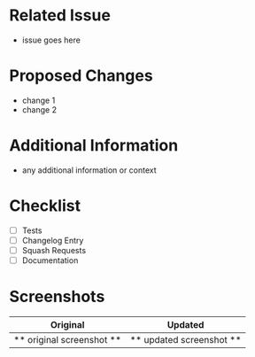 # Related Issue
- issue goes here

# Proposed Changes
- change 1
- change 2

# Additional Information
- any additional information or context

# Checklist
- [ ] Tests
- [ ] Changelog Entry
- [ ] Squash Requests
- [ ] Documentation

# Screenshots

Original      |   Updated
:--------------------:|:--------------------:
** original screenshot ** | ** updated screenshot **
